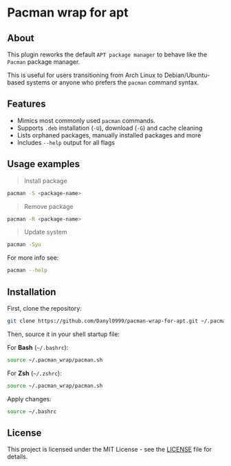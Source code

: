 # Pacman wrap for apt
## About

This plugin reworks the default `APT package manager` 
to behave like the `Pacman` package manager.

This is useful for users transitioning from Arch Linux to Debian/Ubuntu-based systems
or anyone who prefers the `pacman` command syntax.

## Features

- Mimics most commonly used `pacman` commands.
- Supports `.deb` installation (`-U`), download (`-G`) and cache cleaning
- Lists orphaned packages, manually installed packages and more
- Includes `--help` output for all flags

## Usage examples

> Install package

```bash
pacman -S <package-name>
```

> Remove package

```bash
pacman -R <package-name>
```

> Update system

```bash
pacman -Syu
```

For more info see:

```bash
pacman --help
```

## Installation

First, clone the repository:

```bash
git clone https://github.com/Danyl0999/pacman-wrap-for-apt.git ~/.pacman_wrap
```

Then, source it in your shell startup file:

For **Bash** (`~/.bashrc`):

```bash
source ~/.pacman_wrap/pacman.sh
```

For **Zsh** (`~/.zshrc`):

```bash
source ~/.pacman_wrap/pacman.sh
```

Apply changes:

```bash
source ~/.bashrc
```

## License

This project is licensed under the MIT License - see the [LICENSE](LICENSE) file for details.
